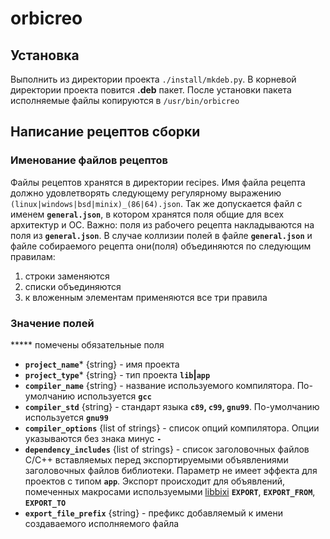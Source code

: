 # orbicreo

## Установка

Выполнить из директории проекта `./install/mkdeb.py`.
В корневой директории проекта повится **.deb** пакет.
После установки пакета исполняемые файлы копируются в `/usr/bin/orbicreo`

## Написание рецептов сборки

### Именование файлов рецептов

Файлы рецептов хранятся в директории recipes. Имя файла рецепта должно удовлетворять следующему регулярному выражению `(linux|windows|bsd|minix)_(86|64).json`. Так же допускается файл с именем **`general.json`**, в котором хранятся поля общие для всех архитектур и ОС. Важно: поля из рабочего рецепта накладываются на поля из **`general.json`**. В случае коллизии полей в файле  **`general.json`** и файле собираемого рецепта они(поля) объединяются по следующим правилам:

1. строки заменяются 
2. списки объединяются
3. к вложенным элементам применяются все три правила


### Значение полей
***** помечены обязательные поля

* **`project_name`*** {string} - имя проекта
* **`project_type`*** {string} - тип проекта **`lib`|`app`**
* **`compiler_name`** {string} - название используемого компилятора. По-умолчанию используется **`gcc`**
* **`compiler_std`** {string} - стандарт языка **`с89`, `с99`, `gnu99`**. По-умолчанию используется **`gnu99`**
* **`compiler_options`** {list of strings} - список опций компилятора. Опции указываются без знака минус **`-`**
* **`dependency_includes`** {list of strings} - список заголовочных файлов C/C++ вставляемых перед экспортируемыми объявлениями заголовочных файлов библиотеки. Параметр не имеет эффекта для проектов с типом **`app`**. Экспорт происходит для объявлений, помеченных макросами используемыми [libbixi](https://github.com/codemeow/bixi) **`EXPORT`**, **`EXPORT_FROM`**, **`EXPORT_TO`**
* **`export_file_prefix`** {string} - префикс добавляемый к имени создаваемого исполняемого файла